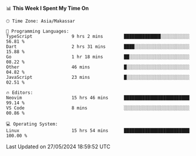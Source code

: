 <!--START_SECTION:waka-->
📊 **This Week I Spent My Time On** 

```text
🕑︎ Time Zone: Asia/Makassar

💬 Programming Languages: 
TypeScript               9 hrs 2 mins        ██████████████░░░░░░░░░░░   56.81 % 
Dart                     2 hrs 31 mins       ████░░░░░░░░░░░░░░░░░░░░░   15.88 % 
Go                       1 hr 18 mins        ██░░░░░░░░░░░░░░░░░░░░░░░   08.22 % 
Other                    46 mins             █░░░░░░░░░░░░░░░░░░░░░░░░   04.82 % 
JavaScript               23 mins             █░░░░░░░░░░░░░░░░░░░░░░░░   02.51 % 

🔥 Editors: 
Neovim                   15 hrs 46 mins      █████████████████████████   99.14 % 
VS Code                  8 mins              ░░░░░░░░░░░░░░░░░░░░░░░░░   00.86 % 

💻 Operating System: 
Linux                    15 hrs 54 mins      █████████████████████████   100.00 % 
```


 Last Updated on 27/05/2024 18:59:52 UTC
<!--END_SECTION:waka-->
